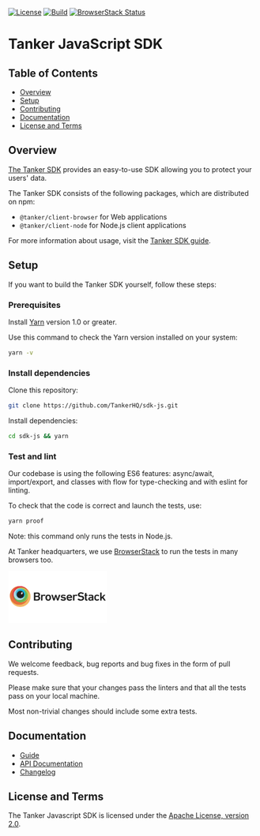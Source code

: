 [![License](https://img.shields.io/badge/License-Apache%202.0-blue.svg)](https://opensource.org/licenses/Apache-2.0)
[![Build](https://img.shields.io/travis/TankerHQ/sdk-js/master.svg)](https://travis-ci.org/TankerHQ/sdk-js)
[![BrowserStack Status](https://www.browserstack.com/automate/badge.svg?badge_key=emFtQUNqYi9od0o0OU5sLzNQcnNWeGg2aFNMaVIzdUVNQmZoUWRUWC9zYz0tLUVBNTZVTXQ5bGNmVlVMYXZPeUFZTHc9PQ==--ab4016ef79dd30d494dfdf6b09c7810219cae0e1)](https://www.browserstack.com/automate/public-build/emFtQUNqYi9od0o0OU5sLzNQcnNWeGg2aFNMaVIzdUVNQmZoUWRUWC9zYz0tLUVBNTZVTXQ5bGNmVlVMYXZPeUFZTHc9PQ==--ab4016ef79dd30d494dfdf6b09c7810219cae0e1)

# Tanker JavaScript SDK

## Table of Contents

 * [Overview](#overview)
 * [Setup](#setup)
 * [Contributing](#contributing)
 * [Documentation](#documentation)
 * [License and Terms](#license-and-terms)

## Overview

[The Tanker SDK](https://tanker.io) provides an easy-to-use SDK allowing you to protect your users'
data.

The Tanker SDK consists of the following packages, which are distributed on npm:

* `@tanker/client-browser` for Web applications
* `@tanker/client-node` for Node.js client applications


For more information about usage, visit the
[Tanker SDK guide](https://tanker.io/docs/latest/guide/getting-started/).


## Setup

If you want to build the Tanker SDK yourself, follow these steps:

### Prerequisites

Install [Yarn](https://yarnpkg.com/en/docs/install) version 1.0 or greater.

Use this command to check the Yarn version installed on your system:
```bash
yarn -v
```

### Install dependencies

Clone this repository:
```bash
git clone https://github.com/TankerHQ/sdk-js.git
```

Install dependencies:
```bash
cd sdk-js && yarn
```

### Test and lint

Our codebase is using the following ES6 features: async/await, import/export, and classes with flow for type-checking and with eslint for linting.

To check that the code is correct and launch the tests, use:

```bash
yarn proof
```

Note: this command only runs the tests in Node.js.


At Tanker headquarters, we use [BrowserStack](https://www.browserstack.com/) to run the tests in
many browsers too.

<img src="./browserstack.png" alt="BrowserStack logo" width="200" height="105">


## Contributing

We welcome feedback, bug reports and bug fixes in the form of pull requests.

Please make sure that your changes pass the linters and that all the tests pass on your local machine.

Most non-trivial changes should include some extra tests.

## Documentation

* [Guide](https://tanker.io/docs/latest/guide/getting-started/)
* [API Documentation](https://tanker.io/docs/latest/api/tanker/)
* [Changelog](https://tanker.io/docs/latest/changelog/)


## License and Terms

The Tanker Javascript SDK is licensed under the
[Apache License, version 2.0](http://www.apache.org/licenses/LICENSE-2.0).
